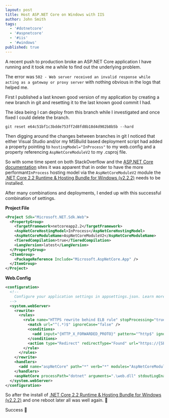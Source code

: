 ```yaml
---
layout: post
title: Host ASP.NET Core on Windows with IIS
author: John Smith
tags:
  - '#dotnetcore'
  - '#aspnetcore'
  - '#iis'
  - '#windows'
published: true
---
```


A recent push to production broke an ASP.NET Core application I have running and it took me a while to find out the underlying problem. 

The error was ```502 - Web server received an invalid response while acting as a gateway or proxy server``` with nothing obvious in the logs that helped me.

First I published a last known good version of my application by creating a new branch in git and resetting it to the last known good commit I had. 

The idea being I can deploy from this branch while I investigated and once fixed I could delete the branch.

```shell
git reset e64c51bf1c3bdde753ff2d8fd8b18d4d902b8b5b --hard
```

Then digging around the changes between branches in git I noticed that either Visual Studio and/or my MSBuild based deployment script had added a property pointing to ```hostingModel="InProcess"``` to my web.config and a property referencing ```AspNetCoreModuleV2``` to my .csproj file. 

So with some time spent on both StackOverflow and the [ASP.NET Core documentation](https://docs.microsoft.com/en-us/aspnet/core/host-and-deploy/aspnet-core-module?view=aspnetcore-2.2) sites it was apparent that in order to have the more performant```InProcess``` hosting model via the ```AspNetCoreModuleV2``` module the [.NET Core 2.2 Runtime & Hosting Bundle for Windows (v2.2.2)](https://dotnet.microsoft.com/download/thank-you/dotnet-runtime-2.2.2-windows-hosting-bundle-installer) needs to be installed.

After many combinations and deployments, I ended up with this successful combination of settings.

**Project File**

```xml
<Project Sdk="Microsoft.NET.Sdk.Web">
  <PropertyGroup>
    <TargetFramework>netcoreapp2.2</TargetFramework>
    <AspNetCoreHostingModel>InProcess</AspNetCoreHostingModel>
    <AspNetCoreModuleName>AspNetCoreModuleV2</AspNetCoreModuleName>      
    <TieredCompilation>true</TieredCompilation>
    <LangVersion>latest</LangVersion>
  </PropertyGroup> 
  <ItemGroup>
    <PackageReference Include="Microsoft.AspNetCore.App" />
  </ItemGroup>   
</Project>
```

**Web.Config**

```xml
<configuration>
  <!--
    Configure your application settings in appsettings.json. Learn more at http://go.microsoft.com/fwlink/?LinkId=786380
  -->
  <system.webServer>
    <rewrite>
      <rules>
        <rule name="HTTPS rewrite behind ELB rule" stopProcessing="true">
          <match url="^(.*)$" ignoreCase="false" />
          <conditions>
            <add input="{HTTP_X_FORWARDED_PROTO}" pattern="^http$" ignoreCase="false" />
          </conditions>
          <action type="Redirect" redirectType="Found" url="https://{SERVER_NAME}{URL}" />
        </rule>
      </rules>
    </rewrite>
    <handlers>
      <add name="aspNetCore" path="*" verb="*" modules="AspNetCoreModuleV2" resourceType="Unspecified" />
    </handlers>
    <aspNetCore processPath="dotnet" arguments=".\web.dll" stdoutLogEnabled="false" stdoutLogFile=".\logs\stdout" forwardWindowsAuthToken="false" hostingModel="InProcess" />
  </system.webServer>
</configuration>
```

So after the install of [.NET Core 2.2 Runtime & Hosting Bundle for Windows (v2.2.2)](https://dotnet.microsoft.com/download/thank-you/dotnet-runtime-2.2.2-windows-hosting-bundle-installer) and one reboot later all was well again.  🙌

Success 
